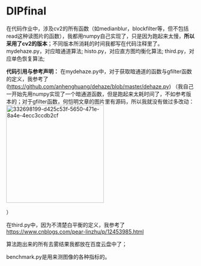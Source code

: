 # DIPfinal

在代码作业中，涉及cv2的所有函数（如medianblur，blockfilter等，但不包括read这种读图片的函数），我都用numpy自己实现了，只是因为跑起来太慢，**所以采用了cv2的版本**；不同版本所消耗的时间我都写在代码注释里了。
mydehaze.py，对应暗通道算法;
histo.py，对应直方图均衡化算法;
third.py，对应单色恢复算法;

**代码引用与参考声明：**
在mydehaze.py中，对于获取暗通道的函数与gfilter函数的定义，我参考了(https://github.com/anhenghuang/dehaze/blob/master/dehaze.py)    （我自己一开始先用numpy实现了一个暗通道函数，但是跑起来太耗时间了，不如参考版本的；对于gfilter函数，何恺明文章的图片里有源码，所以我就没有做过多改动：
<img width="260" alt="332698199-d425c53f-5650-471e-8a4e-4ecc3ccdb2cf" src="https://github.com/Danny-1-8/DIPfinal/assets/127832063/e7bce286-1483-46b0-b94f-d26159bacbdf">



）

在third.py中，因为不清楚白平衡的定义，我参考了  https://www.cnblogs.com/pear-linzhu/p/12453985.html

算法跑出来的所有去雾结果我都放在百度云盘中了；

benchmark.py是用来测图像的各种指标的。

